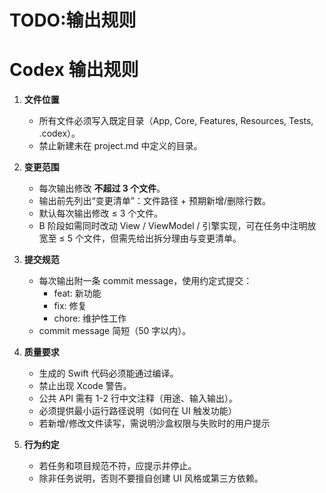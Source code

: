 # TODO:输出规则
# Codex 输出规则

1. **文件位置**
   - 所有文件必须写入既定目录（App, Core, Features, Resources, Tests, .codex）。
   - 禁止新建未在 project.md 中定义的目录。

2. **变更范围**
   - 每次输出修改 **不超过 3 个文件**。
   - 输出前先列出“变更清单”：文件路径 + 预期新增/删除行数。
   - 默认每次输出修改 ≤ 3 个文件。
   - B 阶段如需同时改动 View / ViewModel / 引擎实现，可在任务中注明放宽至 ≤ 5 个文件，但需先给出拆分理由与变更清单。


3. **提交规范**
   - 每次输出附一条 commit message，使用约定式提交：
     - feat: 新功能
     - fix: 修复
     - chore: 维护性工作
   - commit message 简短（50 字以内）。

4. **质量要求**
   - 生成的 Swift 代码必须能通过编译。
   - 禁止出现 Xcode 警告。
   - 公共 API 需有 1-2 行中文注释（用途、输入输出）。
   - 必须提供最小运行路径说明（如何在 UI 触发功能）
   - 若新增/修改文件读写，需说明沙盒权限与失败时的用户提示


5. **行为约定**
   - 若任务和项目规范不符，应提示并停止。
   - 除非任务说明，否则不要擅自创建 UI 风格或第三方依赖。
